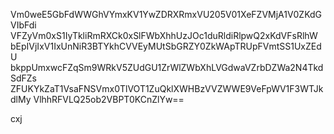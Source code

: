 Vm0weE5GbFdWWGhVYmxKV1YwZDRXRmxVU205V01XeFZVMjA1V0ZKdGVIbFdi
VFZyVm0xS1IyTkliRmRXCk0xSlFWbXhhUzJOc1duRldiRlpwQ2xKdVFsRlhW
bEpIVjIxV1IxUnNiR3BTYkhCVVEyMUtSbGRZY0ZkWApTRUpFVmtSS1UxZEdU
bkppUmxwcFZqSm9WRkV5ZUdGU1ZrWlZWbXhLVGdwaVZrbDZWa2N4TkdSdFZs
ZFUKYkZaT1VsaFNSVmx0TlVOT1ZuQklXWHBzVVZWWE9VeFpWV1F3WTJkdlMy
VlhhRFVLQ25ob2VBPT0KCnZlYw==

cxj